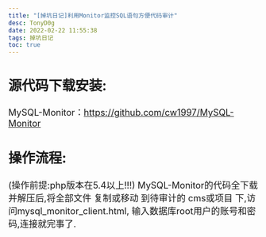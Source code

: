 ```yaml
---
title: "[掉坑日记]利用Monitor监控SQL语句方便代码审计"
desc: TonyD0g
date: 2022-02-22 11:55:38
tags: 掉坑日记
toc: true
---
```

<font size=4 >

<!-- more -->

## 源代码下载安装:
MySQL-Monitor：https://github.com/cw1997/MySQL-Monitor

## 操作流程:
(操作前提:php版本在5.4以上!!!)
MySQL-Monitor的代码全下载并解压后,将全部文件 复制或移动 到待审计的 cms或项目 下,访问mysql_monitor_client.html, 输入数据库root用户的账号和密码,连接就完事了.
</font>